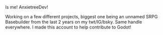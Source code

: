 Is me! AnxietreeDev!

Working on a few different projects, biggest one being an unnamed SRPG Basebuilder from the last 2 years on my twt/IG/bsky.
Same handle everywhere. 
I made this account to help contribute to Godot!

<!---
AnxietreeDev/AnxietreeDev is a ✨ special ✨ repository because its `README.md` (this file) appears on your GitHub profile.
You can click the Preview link to take a look at your changes.
--->
